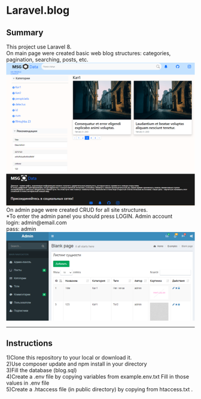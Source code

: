 # Laravel.blog
<h2>Summary</h2>
This project use Laravel 8.<br>
On main page were created basic web blog structures: categories, pagination, searching, posts, etc.<br>
<img src="https://github.com/ilyazenQ/Laravel.blog/blob/main/gitpictures/1.PNG">
On admin page were created CRUD for all site structures.<br>
*To enter the admin panel you should press LOGIN. Аdmin account<br>
login: admin@email.com<br>
pass: admin<br>
<img src="https://github.com/ilyazenQ/Laravel.blog/blob/main/gitpictures/2.PNG">
<hr>
<h2>Instructions</h2>
1)Clone this repository to your local or download it. <br>
2)Use composer update and npm install in your directory <br>
3)Fill the database (blog.sql)<br>
4)Create a .env file by copying variables from example.env.txt Fill in those values in .env file<br>
5)Create a .htaccess file (in public directory) by copying from htaccess.txt .<br>
